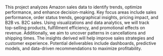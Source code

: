This project analyzes Amazon sales data to identify trends, optimize performance, and enhance decision-making. Key focus areas include sales performance, order status trends, geographical insights, pricing impact, and B2B vs. B2C sales. Using visualizations and data analytics, we will track top-selling products, fulfillment efficiency, and promotional effects on revenue. Additionally, we aim to uncover patterns in cancellations and shipping times. The insights derived will help improve sales strategies and customer experience. Potential deliverables include dashboards, predictive models, and data-driven recommendations to maximize profitability.
